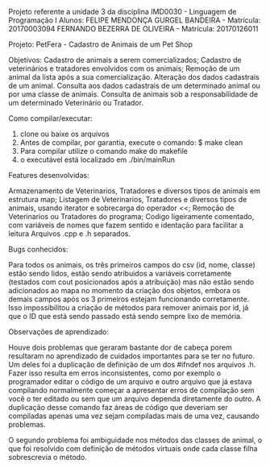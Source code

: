 Projeto referente a unidade 3 da disciplina IMD0030 - Linguagem de Programação I
Alunos: FELIPE MENDONÇA GURGEL BANDEIRA - Matrícula: 20170003094
	FERNANDO BEZERRA DE OLIVEIRA - Matrícula: 20170126011

Projeto: PetFera - Cadastro de Animais de um Pet Shop

Objetivos:
    Cadastro de animais a serem comercializados;
    Cadastro de veterinários e tratadores envolvidos com os animais;
    Remoção de um animal da lista após a sua comercialização.
    Alteração dos dados cadastrais de um animal.
    Consulta aos dados cadastrais de um determinado animal ou por uma classe de animais.
    Consulta de animais sob a responsabilidade de um determinado Veterinário ou Tratador.


Como compilar/executar:
1) clone ou baixe os arquivos
2) Antes de compilar, por garantia, execute o comando: $ make clean
3) Para compilar utilize o comando make do makefile
4) o executável está localizado em ./bin/mainRun

Features desenvolvidas:

Armazenamento de Veterinarios, Tratadores e diversos tipos de animais em estrutura map;
Listagem de Veterinarios, Tratadores e diversos tipos de animais, usando iterator e sobrecarga do operador <<;
Remoção de Veterinarios ou Tratadores do programa;
Codigo ligeiramente comentado, com variáveis de nomes que fazem sentido e identação para facilitar a leitura
Arquivos .cpp e .h separados.


Bugs conhecidos:

Para todos os animais, os três primeiros campos do csv (id, nome, classe) estão sendo lidos, estão sendo atribuidos a variáveis corretamente (testados com cout posicionados após a atribuição) mas não estão sendo adicionados ao mapa no momento da criação dos objetos, embora os demais campos após os 3 primeiros estejam funcionando corretamente. Isso impossibilitou a criação de métodos para remover animais por id, já que o ID que está sendo passado está sendo sempre lixo de memória.

Observações de aprendizado:

Houve dois problemas que geraram bastante dor de cabeça porem resultaram no aprendizado de cuidados importantes para se ter no futuro. Um deles foi a duplicação de definição de um dos #ifndef nos arquivos .h. Fazer isso resulta em erros inconsistentes, como por exemplo o programador editar o código de um arquivo e outro arquivo que já estava compilando normalmente começar a apresentar erros de compilação sem você o ter editado ou sem que um arquivo dependa diretamente do outro. A duplicação desse comando faz áreas de código que deveriam ser compiladas apenas uma vez sejam compiladas mais de uma vez, causando problemas.

O segundo problema foi ambiguidade nos métodos das classes de animal, o que foi resolvido com definição de métodos virtuais onde cada classe filha sobrescrevia o método.
